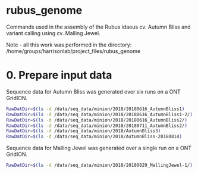# rubus_genome


Commands used in the assembly of the Rubus idaeus cv. Autumn Bliss and variant calling using cv. Malling Jewel.

Note - all this work was performed in the directory:
/home/groups/harrisonlab/project_files/rubus_genome

# 0. Prepare input data


Sequence data for Autumn Bliss was generated over six runs on a ONT GridION.

```bash
RawDatDir=$(ls -d /data/seq_data/minion/2018/20180616_AutumnBliss1)
RawDatDir=$(ls -d /data/seq_data/minion/2018/20180616_AutumnBliss1-2/)
RawDatDir=$(ls -d /data/seq_data/minion/2018/20180616_AutumnBliss2/)
RawDatDir=$(ls -d /data/seq_data/minion/2018/20180711_AutumnBliss2/)
RawDatDir=$(ls -d /data/seq_data/minion/2018/AutumnBliss3)
RawDatDir=$(ls -d /data/seq_data/minion/2018/AutumnBliss-20180814)
```

Sequence data for Malling Jewel was generated over a single run on a ONT GridION.

```bash
RawDatDir=$(ls -d /data/seq_data/minion/2018/20180829_MallingJewel-1/)
```
